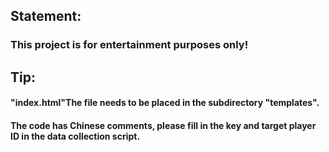 
## Statement: 
### This project is for entertainment purposes only!
## Tip:
#### "index.html"The file needs to be placed in the subdirectory "templates".
#### The code has Chinese comments, please fill in the key and target player ID in the data collection script.

